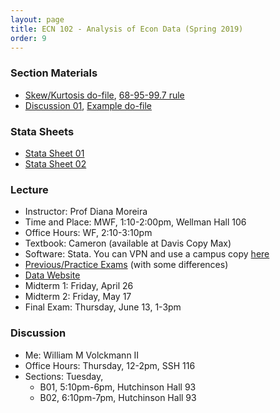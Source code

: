 ```yaml
---
layout: page
title: ECN 102 - Analysis of Econ Data (Spring 2019)
order: 9
---
```


### Section Materials
* [Skew/Kurtosis do-file](dofile02.do), [68-95-99.7 rule](68-95-997.jpg)
* [Discussion 01](discussion01.pdf), [Example do-file](dofile01.do)

### Stata Sheets
* [Stata Sheet 01](stata01.pdf)
* [Stata Sheet 02](stata02.pdf)

### Lecture
* Instructor: Prof Diana Moreira
* Time and Place: MWF, 1:10-2:00pm, Wellman Hall 106
* Office Hours: WF, 2:10-3:10pm
* Textbook: Cameron (available at Davis Copy Max)
* Software: Stata. You can VPN and use a campus copy [here](https://virtuallab.ucdavis.edu/)
* [Previous/Practice Exams](http://cameron.econ.ucdavis.edu/e102/supp102.html) (with some differences)
* [Data Website](http://cameron.econ.ucdavis.edu/ECN102SPRING/AED_DATA.html)
* Midterm 1: Friday, April 26
* Midterm 2: Friday, May 17
* Final Exam: Thursday, June 13, 1-3pm


### Discussion
* Me: William M Volckmann II
* Office Hours: Thursday, 12-2pm, SSH 116
* Sections: Tuesday,
  * B01, 5:10pm-6pm, Hutchinson Hall 93
  * B02, 6:10pm-7pm, Hutchinson Hall 93
